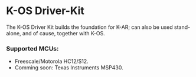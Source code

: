 K-OS Driver-Kit
===============
The K-OS Driver Kit builds the foundation for K-AR; can
also be used stand-alone, and of cause, together with K-OS.

### Supported MCUs:
   - Freescale/Motorola HC12/S12.
   - Comming soon: Texas Instruments MSP430.
